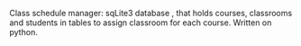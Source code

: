 Class schedule manager: sqLite3 database , that holds courses,
classrooms and students in tables to assign classroom for each course.
Written on python.
